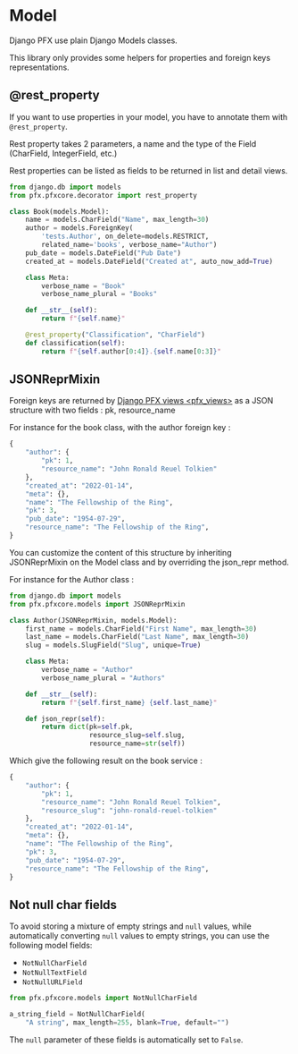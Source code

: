 # Model

Django PFX use plain Django Models classes.

This library only provides some helpers for properties
and foreign keys representations.

## @rest_property
If you want to use properties in your model,
you have to annotate them with `@rest_property`.

Rest property takes 2 parameters, a name and
the type of the Field (CharField, IntegerField, etc.)

Rest properties can be listed as fields to be returned in list and detail views.

```python
from django.db import models
from pfx.pfxcore.decorator import rest_property

class Book(models.Model):
    name = models.CharField("Name", max_length=30)
    author = models.ForeignKey(
        'tests.Author', on_delete=models.RESTRICT,
        related_name='books', verbose_name="Author")
    pub_date = models.DateField("Pub Date")
    created_at = models.DateField("Created at", auto_now_add=True)

    class Meta:
        verbose_name = "Book"
        verbose_name_plural = "Books"

    def __str__(self):
        return f"{self.name}"

    @rest_property("Classification", "CharField")
    def classification(self):
        return f"{self.author[0:4]}.{self.name[0:3]}"
```

## JSONReprMixin
Foreign keys are returned by [Django PFX views <pfx_views>](./pfx_views.md) as a JSON
structure with two fields : pk, resource_name

For instance for the book class, with the author foreign key  :
```python
{
    "author": {
        "pk": 1,
        "resource_name": "John Ronald Reuel Tolkien"
    },
    "created_at": "2022-01-14",
    "meta": {},
    "name": "The Fellowship of the Ring",
    "pk": 3,
    "pub_date": "1954-07-29",
    "resource_name": "The Fellowship of the Ring",
}
```

You can customize the content of this structure
by inheriting JSONReprMixin on the Model class and
by overriding the json_repr method.

For instance for the Author class :
```python
from django.db import models
from pfx.pfxcore.models import JSONReprMixin

class Author(JSONReprMixin, models.Model):
    first_name = models.CharField("First Name", max_length=30)
    last_name = models.CharField("Last Name", max_length=30)
    slug = models.SlugField("Slug", unique=True)

    class Meta:
        verbose_name = "Author"
        verbose_name_plural = "Authors"

    def __str__(self):
        return f"{self.first_name} {self.last_name}"

    def json_repr(self):
        return dict(pk=self.pk,
                    resource_slug=self.slug,
                    resource_name=str(self))
```

Which give the following result on the book service :
```python
{
    "author": {
        "pk": 1,
        "resource_name": "John Ronald Reuel Tolkien",
        "resource_slug": "john-ronald-reuel-tolkien"
    },
    "created_at": "2022-01-14",
    "meta": {},
    "name": "The Fellowship of the Ring",
    "pk": 3,
    "pub_date": "1954-07-29",
    "resource_name": "The Fellowship of the Ring",
}
```

## Not null char fields

To avoid storing a mixture of empty strings and `null` values, while automatically
converting `null` values to empty strings, you can use the following model fields:

* `NotNullCharField`
* `NotNullTextField`
* `NotNullURLField`
```python
from pfx.pfxcore.models import NotNullCharField

a_string_field = NotNullCharField(
    "A string", max_length=255, blank=True, default="")
```

The `null` parameter of these fields is automatically set to `False`.
